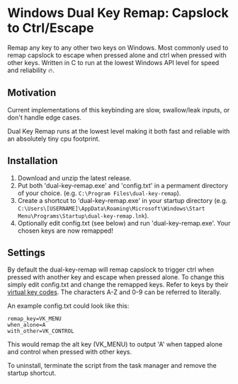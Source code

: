 # Windows Dual Key Remap: Capslock to Ctrl/Escape

Remap any key to any other two keys on Windows. Most commonly used to remap capslock to escape when pressed alone and ctrl when pressed with other keys. Written in C to run at the lowest Windows API level for speed and reliability 🔥.

## Motivation

Current implementations of this keybinding are slow, swallow/leak inputs, or don't handle edge cases.

Dual Key Remap runs at the lowest level making it both fast and reliable with an absolutely tiny cpu footprint.

## Installation

1) Download and unzip the latest release.
2) Put both 'dual-key-remap.exe' and 'config.txt' in a permament directory of your choice. (e.g. `C:\Program Files\dual-key-remap`).
3) Create a shortcut to 'dual-key-remap.exe' in your startup directory (e.g. `C:\Users\[USERNAME]\AppData\Roaming\Microsoft\Windows\Start Menu\Programs\Startup\dual-key-remap.lnk`).
4) Optionally edit config.txt (see below) and run 'dual-key-remap.exe'. Your chosen keys are now remapped!

## Settings
By default the dual-key-remap will remap capslock to trigger ctrl when pressed with another key and escape when pressed alone. To change this simply edit config.txt and change the remapped keys. Refer to keys by their [virtual key codes](https://docs.microsoft.com/en-us/windows/desktop/inputdev/virtual-key-codes). The characters A-Z and 0-9 can be referred to literally.

An example config.txt could look like this:

```
remap_key=VK_MENU
when_alone=A
with_other=VK_CONTROL
```

This would remap the alt key (VK_MENU) to output 'A' when tapped alone and control when pressed with other keys.

To uninstall, terminate the script from the task manager and remove the startup shortcut.
